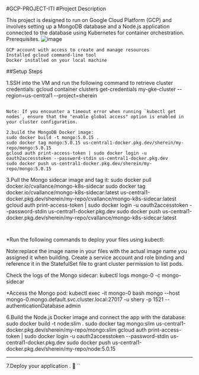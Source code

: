 #GCP-PROJECT-ITI
#Project Description

This project is designed to run on Google Cloud Platform (GCP) and involves setting up a MongoDB database and a Node.js application connected to the database using Kubernetes for container orchestration.
Prerequisites.
![image](https://github.com/shereenm1521/GCP-PROJECT-ITI/assets/140805315/e52a9b62-85a6-4397-89a0-cd7c8bac52df)


    GCP account with access to create and manage resources
    Installed gcloud command-line tool
    Docker installed on your local machine
##Setup Steps

1.SSH into the VM and run the following command to retrieve cluster credentials:
    gcloud container clusters get-credentials my-gke-cluster --region=us-central1 --project=sherein
```

Note: If you encounter a timeout error when running `kubectl get nodes`, ensure that the "enable global access" option is enabled in your cluster configuration.

2.build the MongoDB Docker image:
sudo docker build -t mongo:5.0.15 .
sudo docker tag mongo:5.0.15 us-central1-docker.pkg.dev/sherein/my-repo/mongo:5.0.15
gcloud auth print-access-token | sudo docker login -u oauth2accesstoken --password-stdin us-central1-docker.pkg.dev
sudo docker push us-central1-docker.pkg.dev/sherein/my-repo/mongo:5.0.15
```
3.Pull the Mongo sidecar image and tag it:
sudo docker pull docker.io/cvallance/mongo-k8s-sidecar
sudo docker tag docker.io/cvallance/mongo-k8s-sidecar:latest us-central1-docker.pkg.dev/sherein/my-repo/cvallance/mongo-k8s-sidecar:latest
gcloud auth print-access-token | sudo docker login -u oauth2accesstoken --password-stdin us-central1-docker.pkg.dev
sudo docker push us-central1-docker.pkg.dev/sherein/my-repo/cvallance/mongo-k8s-sidecar:latest
```


```
*Run the following commands to deploy your files using kubectl:

   Note:replace the image name in your files with the actual image name you assigned it when building.
    Create a service account and role binding and reference it in the StatefulSet file to grant cluster permission to list pods.

Check the logs of the Mongo sidecar:
kubectl logs mongo-0 -c mongo-sidecar

*Access the Mongo pod:
kubectl exec -it mongo-0 bash
mongo --host mongo-0.mongo.default.svc.cluster.local:27017 -u shery -p 1521 --authenticationDatabase admin

6.Build the Node.js Docker image and connect the app with the database:
sudo docker build -t node:slim .
sudo docker tag mongo:slim us-central1-docker.pkg.dev/sherein/my-repo/mongo:slim 
gcloud auth print-access-token | sudo docker login -u oauth2accesstoken --password-stdin us-central1-docker.pkg.dev
sudo docker push us-central1-docker.pkg.dev/sherein/my-repo/node:5.0.15

-----------------------
7.Deploy your application . 🙂
``
